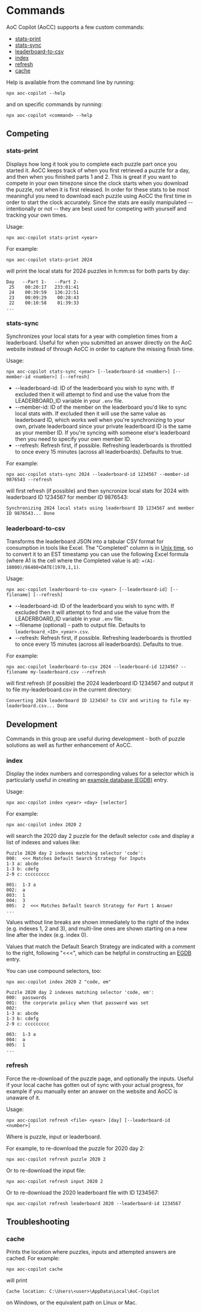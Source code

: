 # Commands

AoC Copilot (AoCC) supports a few custom commands:
- [stats-print](#stats-print)
- [stats-sync](#stats-sync)
- [leaderboard-to-csv](#leaderboard-to-csv)
- [index](#index)
- [refresh](#refresh)
- [cache](#cache)

Help is available from the command line by running:

```shell
npx aoc-copilot --help
```

and on specific commands by running:

```shell
npx aoc-copilot <command> --help
```

## Competing

<a id="stats-print"></a>
### stats-print

Displays how long it took you to complete each puzzle part once you started it.  AoCC keeps track of when you first retrieved a puzzle for a day, and then when you finished parts 1 and 2.  This is great if you want to compete in your own timezone since the clock starts when you download the puzzle, not when it is first released.  In order for these stats to be most meaningful you need to download each puzzle using AoCC the first time in order to start the clock accurately.  Since the stats are easily manipulated -- intentionally or not -- they are best used for competing with yourself and tracking your own times.

Usage:

```shell
npx aoc-copilot stats-print <year>
```

For example:

```shell
npx aoc-copilot stats-print 2024
```

will print the local stats for 2024 puzzles in h:mm:ss for both parts by day:

```shell
Day   --Part 1-   --Part 2-
 25    00:20:17   233:01:41
 24    00:39:59   136:22:51
 23    00:09:29    00:28:43
 22    00:10:58    01:39:33
...
```

<a id="stats-sync"></a>
### stats-sync

Synchronizes your local stats for a year with completion times from a leaderboard.  Useful for when you submitted an answer directly on the AoC website instead of through AoCC in order to capture the missing finish time.

Usage:

```shell
npx aoc-copilot stats-sync <year> [--leaderboard-id <number>] [--member-id <number>] [--refresh]
```

- --leaderboard-id: ID of the leaderboard you wish to sync with.  If excluded then it will attempt to find and use the value from the LEADERBOARD_ID variable in your `.env` file.
- --member-id: ID of the member on the leaderboard you'd like to sync local stats with.  If excluded then it will use the same value as leaderboard ID, which works well when you're synchronizing to your own, private leaderboard since your private leaderboard ID is the same as your member ID.  If you're syncing with someone else's leaderboard then you need to specify your own member ID.
- --refresh: Refresh first, if possible.  Refreshing leaderboards is throttled to once every 15 minutes (across all leaderboards).  Defaults to true.

For example:

```shell
npx aoc-copilot stats-sync 2024 --leaderboard-id 1234567 --member-id 9876543 --refresh
```

will first refresh (if possible) and then syncronize local stats for 2024 with leaderboard ID 1234567 for member ID 9876543:

```shell
Synchronizing 2024 local stats using leaderboard ID 1234567 and member ID 9876543... Done
```

<a id="leaderboard-to-csv"></a>
### leaderboard-to-csv

Transforms the leaderboard JSON into a tabular CSV format for consumption in tools like Excel.  The "Completed" column is in [Unix time](https://en.wikipedia.org/wiki/Unix_time), so to convert it to an EST timestamp you can use the following Excel formula (where A1 is the cell where the Completed value is at):  `=(A1-18000)/86400+DATE(1970,1,1)`.

Usage:

```shell
npx aoc-copilot leaderboard-to-csv <year> [--leaderboard-id] [--filename] [--refresh]
```

- --leaderboard-id: ID of the leaderboard you wish to sync with.  If excluded then it will attempt to find and use the value from the LEADERBOARD_ID variable in your `.env` file.
- --filename (optional) - path to output file.  Defaults to `leaderboard_<ID>_<year>.csv`.
- --refresh: Refresh first, if possible.  Refreshing leaderboards is throttled to once every 15 minutes (across all leaderboards).  Defaults to true.

For example:

```shell
npx aoc-copilot leaderboard-to-csv 2024 --leaderboard-id 1234567 --filename my-leaderboard.csv --refresh
```

will first refresh (if possible) the 2024 leaderboard ID 1234567 and output it to file my-leaderboard.csv in the current directory:

```shell
Converting 2024 leaderboard ID 1234567 to CSV and writing to file my-leaderboard.csv... Done
```


## Development

Commands in this group are useful during development - both of puzzle solutions as well as further enhancement of AoCC.

<a id="index"></a>
### index

Display the index numbers and corresponding values for a selector which is particularly useful in creating an [example database (EGDB)](./egdb.md) entry.

Usage:

```shell
npx aoc-copilot index <year> <day> [selector]
```

For example:

```shell
npx aoc-copilot index 2020 2
```

will search the 2020 day 2 puzzle for the default selector `code` and display a list of indexes and values like:

```shell
Puzzle 2020 day 2 indexes matching selector 'code':
000:  <<< Matches Default Search Strategy for Inputs
1-3 a: abcde
1-3 b: cdefg
2-9 c: ccccccccc

001:  1-3 a
002:  a
003:  1
004:  3
005:  2  <<< Matches Default Search Strategy for Part 1 Answer
...
```

Values without line breaks are shown immediately to the right of the index (e.g. indexes 1, 2 and 3), and multi-line ones are shown starting on a new line after the index (e.g. index 0).

Values that match the Default Search Strategy are indicated with a comment to the right, following "<<<", which can be helpful in constructing an [EGDB](./egdb.md) entry.

You can use compound selectors, too:

```shell
npx aoc-copilot index 2020 2 "code, em"
```

```shell
Puzzle 2020 day 2 indexes matching selector 'code, em':
000:  passwords
001:  the corporate policy when that password was set
002:  
1-3 a: abcde
1-3 b: cdefg
2-9 c: ccccccccc

003:  1-3 a
004:  a
005:  1
...
```

<a id="refresh"></a>
### refresh

Force the re-download of the puzzle page, and optionally the inputs.  Useful if your local cache has gotten out of sync with your actual progress, for example if you manually enter an answer on the website and AoCC is unaware of it.

Usage:

```shell
npx aoc-copilot refresh <file> <year> [day] [--leaderboard-id <number>]
```

Where <file> is puzzle, input or leaderboard.

For example, to re-download the puzzle for 2020 day 2:

```shell
npx aoc-copilot refresh puzzle 2020 2
```

Or to re-download the input file:

```shell
npx aoc-copilot refresh input 2020 2
```

Or to re-download the 2020 leaderboard file with ID 1234567:
```shell
npx aoc-copilot refresh leaderboard 2020 --leaderboard-id 1234567
```

## Troubleshooting

<a id="cache"></a>
### cache

Prints the location where puzzles, inputs and attempted answers are cached.  For example:

```shell
npx aoc-copilot cache
```

will print

```shell
Cache location: C:\Users\<user>\AppData\Local\AoC-Copilot
```

on Windows, or the equivalent path on Linux or Mac.